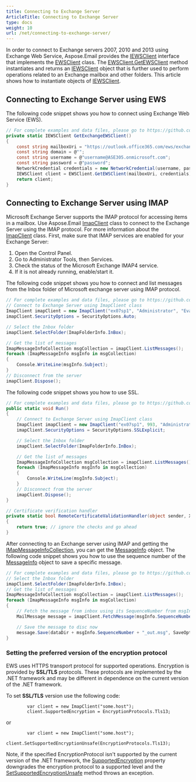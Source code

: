 ```yaml
---
title: Connecting to Exchange Server
ArticleTitle: Connecting to Exchange Server
type: docs
weight: 10
url: /net/connecting-to-exchange-server/
---
```



In order to connect to Exchange servers 2007, 2010 and 2013 using Exchange Web Service, Aspose.Email provides the [IEWSClient](https://reference.aspose.com/email/net/aspose.email.clients.exchange.webservice/iewsclient/) interface that implements the [EWSClient](https://reference.aspose.com/email/net/aspose.email.clients.exchange.webservice/ewsclient/) class. The [EWSClient.GetEWSClient](https://reference.aspose.com/email/net/aspose.email.clients.exchange.webservice/ewsclient/getewsclient/) method instantiates and returns an [IEWSClient](https://reference.aspose.com/email/net/aspose.email.clients.exchange.webservice/iewsclient/) object that is further used to perform operations related to an Exchange mailbox and other folders. This article shows how to instantiate objects of [IEWSClient](https://reference.aspose.com/email/net/aspose.email.clients.exchange.webservice/iewsclient/).

## **Connecting to Exchange Server using EWS**

The following code snippet shows you how to connect using Exchange Web Service (EWS).

```csharp
// For complete examples and data files, please go to https://github.com/aspose-email/Aspose.Email-for-.NET
private static IEWSClient GetExchangeEWSClient()
{
    const string mailboxUri = "https://outlook.office365.com/ews/exchange.asmx";
    const string domain = @"";
    const string username = @"username@ASE305.onmicrosoft.com";
    const string password = @"password";
    NetworkCredential credentials = new NetworkCredential(username, password, domain);
    IEWSClient client = EWSClient.GetEWSClient(mailboxUri, credentials);
    return client;
}
```

## **Connecting to Exchange Server using IMAP**

Microsoft Exchange Server supports the IMAP protocol for accessing items in a mailbox. Use Aspose.Email [ImapClient](https://reference.aspose.com/email/net/aspose.email.clients.imap/imapclient/) class to connect to the Exchange Server using the IMAP protocol. For more information about the [ImapClient](https://reference.aspose.com/email/net/aspose.email.clients.imap/imapclient/) class. First, make sure that IMAP services are enabled for your Exchange Server:

1. Open the Control Panel.
1. Go to Administrator Tools, then Services.
1. Check the status of the Microsoft Exchange IMAP4 service.
1. If it is not already running, enable/start it.

The following code snippet shows you how to connect and list messages from the Inbox folder of Microsoft exchange server using IMAP protocol.

```csharp
// For complete examples and data files, please go to https://github.com/aspose-email/Aspose.Email-for-.NET
// Connect to Exchange Server using ImapClient class
ImapClient imapClient = new ImapClient("ex07sp1", "Administrator", "Evaluation1");
imapClient.SecurityOptions = SecurityOptions.Auto;

// Select the Inbox folder
imapClient.SelectFolder(ImapFolderInfo.InBox);

// Get the list of messages
ImapMessageInfoCollection msgCollection = imapClient.ListMessages();
foreach (ImapMessageInfo msgInfo in msgCollection)
{
    Console.WriteLine(msgInfo.Subject);
}
// Disconnect from the server
imapClient.Dispose();
```

The following code snippet shows you how to use SSL.

```csharp
// For complete examples and data files, please go to https://github.com/aspose-email/Aspose.Email-for-.NET
public static void Run()
{            
    // Connect to Exchange Server using ImapClient class
    ImapClient imapClient = new ImapClient("ex07sp1", 993, "Administrator", "Evaluation1", new RemoteCertificateValidationCallback(RemoteCertificateValidationHandler));
    imapClient.SecurityOptions = SecurityOptions.SSLExplicit;

    // Select the Inbox folder
    imapClient.SelectFolder(ImapFolderInfo.InBox);

    // Get the list of messages
    ImapMessageInfoCollection msgCollection = imapClient.ListMessages();
    foreach (ImapMessageInfo msgInfo in msgCollection)
    {
        Console.WriteLine(msgInfo.Subject);
    }
    // Disconnect from the server
    imapClient.Dispose();   
}

// Certificate verification handler
private static bool RemoteCertificateValidationHandler(object sender, X509Certificate certificate, X509Chain chain, SslPolicyErrors sslPolicyErrors)
{
    return true; // ignore the checks and go ahead
}
```

After connecting to an Exchange server using IMAP and getting the [IMapMessageInfoCollection](https://reference.aspose.com/email/net/aspose.email.clients.imap/imapmessageinfocollection/), you can get the [MessageInfo](https://reference.aspose.com/email/net/aspose.email.storage.pst/messageinfo/) object. The following code snippet shows you how to use the  sequence number of the [MessageInfo](https://reference.aspose.com/email/net/aspose.email.storage.pst/messageinfo/) object to save a specific message.

```csharp
// For complete examples and data files, please go to https://github.com/aspose-email/Aspose.Email-for-.NET
// Select the Inbox folder
imapClient.SelectFolder(ImapFolderInfo.InBox);
// Get the list of messages
ImapMessageInfoCollection msgCollection = imapClient.ListMessages();
foreach (ImapMessageInfo msgInfo in msgCollection)
{
    // Fetch the message from inbox using its SequenceNumber from msgInfo
    MailMessage message = imapClient.FetchMessage(msgInfo.SequenceNumber);

    // Save the message to disc now
    message.Save(dataDir + msgInfo.SequenceNumber + "_out.msg", SaveOptions.DefaultMsgUnicode);
}
```

### Setting the preferred version of the encryption protocol

EWS uses HTTPS transport protocol for supported operations. Encryption is provided by **SSL/TLS** protocols. These protocols are implemented by the .NET framework and may be different in dependence on the current version of the .NET framework.

To set **SSL/TLS** version use the following code:

            var client = new ImapClient("some.host");
            client.SupportedEncryption = EncryptionProtocols.Tls13;
or

            var client = new ImapClient("some.host");
            client.SetSupportedEncryptionUnsafe(EncryptionProtocols.Tls13);

Note, if the specified EncryptionProtocol isn't supported by the current version of the .NET framework, the [SupportedEncryption](https://reference.aspose.com/email/net/aspose.email.clients/emailclient/supportedencryption/) property downgrades the encryption protocol to a supported level and the [SetSupportedEncryptionUnsafe](https://reference.aspose.com/email/net/aspose.email.clients/emailclient/setsupportedencryptionunsafe/#setsupportedencryptionunsafe) method throws an exception.
